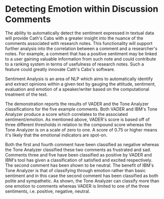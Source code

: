 # Detecting Emotion within Discussion Comments 
 
The ability to automatically detect the sentiment expressed in textual data will provide Cath's Cabs with a greater insight into the nuance of the comments associated with research notes. This functionality will support further analysis into the correlation between a comment and a researcher's notes. For example, a comment that has a positive sentiment may be linked to a user gaining valuable information from such note and could contribute to a ranking system in terms of usefulness of research notes. Such a feature could greatly innovate Cath's Cabs's software. 

Sentiment Analysis is an area of NLP which aims to automatically identify and extract opinions within a given text by gauging the attitude, sentiment, evaluation and emotion of a speaker/writer based on the computational treatment of the text.
 
The demonstration reports the results of VADER and the Tone Analyzer classifications for the five example comments. Both VADER and IBM's Tone Analyzer produce a score which correlates to the associated sentiment/emotion. As mentioned above, VADER's score is based off of three different thresholds in relation to the compound score whereas the Tone Analyzer is on a scale of zero to one. A score of 0.75 or higher means it's likely that the emotional indicators are spot-on. 

Both the first and fourth comment have been classified as negative whereas the Tone Analyzer classified these two comments as frustrated and sad. Comments three and five have been classified as positive by VADER and IBM's tool has given a classification of satisfied and excited respectively. The second comment has been shown to be neutral. The benefit of IBM's Tone Analyzer is that of classifying through emotion rather than basic sentiment and in this case the second comment has been classified as both polite and sympathetic. As shown, the Tone Analyzer can classify more than one emotion to comments whereas VADER is limited to one of the three sentiments, i.e. positive, negative, neutral. 
